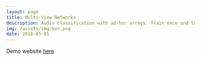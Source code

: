 ```yaml
---
layout: page
title: Multi-View Networks
description: Audio classification with ad-hoc arrays. Train once and test on any array.
img: /assets/img/mvn.png
date: 2018-05-01
---
```

Demo website [here](http://zhepeiw.com/2019/05/24/blog2.html)
